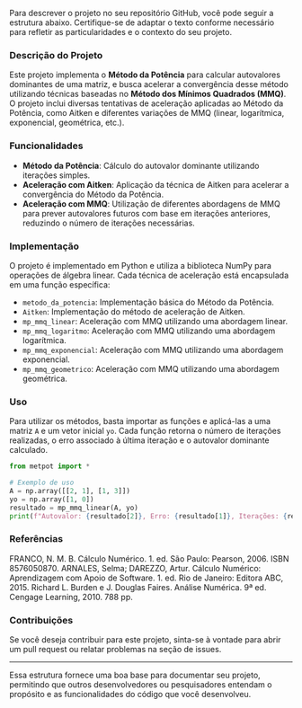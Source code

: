 Para descrever o projeto no seu repositório GitHub, você pode seguir a estrutura abaixo. Certifique-se de adaptar o texto conforme necessário para refletir as particularidades e o contexto do seu projeto.

### Descrição do Projeto

Este projeto implementa o **Método da Potência** para calcular autovalores dominantes de uma matriz, e busca acelerar a convergência desse método utilizando técnicas baseadas no **Método dos Mínimos Quadrados (MMQ)**. O projeto inclui diversas tentativas de aceleração aplicadas ao Método da Potência, como Aitken e diferentes variações de MMQ (linear, logarítmica, exponencial, geométrica, etc.).

### Funcionalidades

- **Método da Potência**: Cálculo do autovalor dominante utilizando iterações simples.
- **Aceleração com Aitken**: Aplicação da técnica de Aitken para acelerar a convergência do Método da Potência.
- **Aceleração com MMQ**: Utilização de diferentes abordagens de MMQ para prever autovalores futuros com base em iterações anteriores, reduzindo o número de iterações necessárias.

### Implementação

O projeto é implementado em Python e utiliza a biblioteca NumPy para operações de álgebra linear. Cada técnica de aceleração está encapsulada em uma função específica:

- `metodo_da_potencia`: Implementação básica do Método da Potência.
- `Aitken`: Implementação do método de aceleração de Aitken.
- `mp_mmq_linear`: Aceleração com MMQ utilizando uma abordagem linear.
- `mp_mmq_logaritmo`: Aceleração com MMQ utilizando uma abordagem logarítmica.
- `mp_mmq_exponencial`: Aceleração com MMQ utilizando uma abordagem exponencial.
- `mp_mmq_geometrico`: Aceleração com MMQ utilizando uma abordagem geométrica.

### Uso

Para utilizar os métodos, basta importar as funções e aplicá-las a uma matriz `A` e um vetor inicial `yo`. Cada função retorna o número de iterações realizadas, o erro associado à última iteração e o autovalor dominante calculado.

```python
from metpot import *

# Exemplo de uso
A = np.array([[2, 1], [1, 3]])
yo = np.array([1, 0])
resultado = mp_mmq_linear(A, yo)
print(f"Autovalor: {resultado[2]}, Erro: {resultado[1]}, Iterações: {resultado[0]}")
```

### Referências

FRANCO, N. M. B. Cálculo Numérico. 1. ed. São Paulo: Pearson, 2006. ISBN 8576050870.
ARNALES, Selma; DAREZZO, Artur. Cálculo Numérico: Aprendizagem com Apoio de Software. 1. ed. Rio de Janeiro: Editora ABC, 2015.
Richard L. Burden e J. Douglas Faires. Análise Numérica. 9ª ed. Cengage Learning, 2010.
788 pp.

### Contribuições

Se você deseja contribuir para este projeto, sinta-se à vontade para abrir um pull request ou relatar problemas na seção de issues.

---

Essa estrutura fornece uma boa base para documentar seu projeto, permitindo que outros desenvolvedores ou pesquisadores entendam o propósito e as funcionalidades do código que você desenvolveu.
